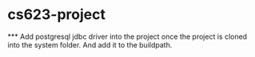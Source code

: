 # cs623-project

*** Add postgresql jdbc driver into the project once the project is cloned into the system folder. And add it to the buildpath.
